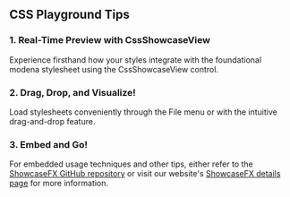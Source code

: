 ## CSS Playground Tips

### 1. Real-Time Preview with CssShowcaseView

Experience firsthand how your styles integrate with the foundational modena stylesheet using the CssShowcaseView
control.

### 2. Drag, Drop, and Visualize!

Load stylesheets conveniently through the File menu or with the intuitive drag-and-drop feature.

### 3. Embed and Go!

For embedded usage techniques and other tips, either refer to
the [ShowcaseFX GitHub repository](https://github.com/dlsc-software-consulting-gmbh/ShowcaseFX) or visit our
website's [ShowcaseFX details page](https://www.jfx-central.com/utilities/showcasefx) for more information.


